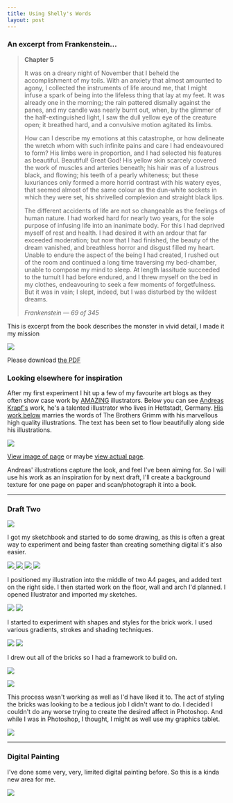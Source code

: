 ```yaml
---
title: Using Shelly's Words
layout: post
---
```


### An excerpt from Frankenstein...

> **Chapter 5**
>
>It was on a dreary night of November that I beheld the accomplishment of my toils. With an anxiety that almost amounted to agony, I collected the instruments of life around me, that I might infuse a spark of being into the lifeless thing that lay at my feet. It was already one in the morning; the rain pattered dismally against the panes, and my candle was nearly burnt out, when, by the glimmer of the half-extinguished light, I saw the dull yellow eye of the creature open; it breathed hard, and a convulsive motion agitated its limbs.
>
>How can I describe my emotions at this catastrophe, or how delineate the wretch whom with such infinite pains and care I had endeavoured to form? His limbs were in proportion, and I had selected his features as beautiful. Beautiful! Great God! His yellow skin scarcely covered the work of muscles and arteries beneath; his hair was of a lustrous black, and flowing; his teeth of a pearly whiteness; but these luxuriances only formed a more horrid contrast with his watery eyes, that seemed almost of the same colour as the dun-white sockets in which they were set, his shrivelled complexion and straight black lips.
>
>The different accidents of life are not so changeable as the feelings of human nature. I had worked hard for nearly two years, for the sole purpose of infusing life into an inanimate body. For this I had deprived myself of rest and health. I had desired it with an ardour that far exceeded moderation; but now that I had finished, the beauty of the dream vanished, and breathless horror and disgust filled my heart. Unable to endure the aspect of the being I had created, I rushed out of the room and continued a long time traversing my bed-chamber, unable to compose my mind to sleep. At length lassitude succeeded to the tumult I had before endured, and I threw myself on the bed in my clothes, endeavouring to seek a few moments of forgetfulness. But it was in vain; I slept, indeed, but I was disturbed by the wildest dreams.
>
>
>*Frankenstein &mdash; 69 of 345*


<p>This is excerpt from the book describes the monster in vivid detail, I made it my mission </p>


![](/media/images/chapter5.png)

Please download [the PDF](/media/images/chapter5.pdf")

### Looking elsewhere for inspiration

After my first experiment I hit up a few of my favourite art blogs as they often show case work by <a href="http://www.behance.net/" title="Behance Network">AMAZING</a> illustrators. Below you can see <a href="http://www.denada.de/" title="Andreas Krapf">Andreas Krapf's</a> work, he's a talented illustrator who lives in Hettstadt, Germany. <a href="http://www.behance.net/Gallery/Brothers-Grimm-Fairy-Tales/416014" title="The Brothers Grimm">His work below</a> marries the words of The Brothers Grimm with his marvellous high quality illustrations. The text has been set to flow beautifully along side his illustrations.

![](/media/images/artblogs.png)

[View image of page](images/bros-grimm.jpg) or maybe [view actual page](http://www.behance.net/Gallery/Brothers-Grimm-Fairy-Tales/416014).

Andreas' illustrations capture the look, and feel I've been aiming for. So I will use his work as an inspiration for by next draft, I'll create a background texture for one page on paper and scan/photograph it into a book.

---

### Draft Two

![](/media/images/chapter5-2.png)

I got my sketchbook and started to do some drawing, as this is often a great way to experiment and being faster than creating something digital it's also easier.

<a href="/media/images/drawing-01.jpg" onmouseover="document.drawing1.src='/media/images/drawing-thumb-01b.jpg'" onmouseout="document.drawing1.src='/media/images/drawing-thumb-01.jpg'" title="Brick Archway" rel="milkbox:gallery"> <img src="/media/images/drawing-thumb-01.jpg" name="drawing1"> </a>
<a href="/media/images/drawing-02.jpg" onmouseover="document.drawing2.src='/media/images/drawing-thumb-02b.jpg'" onmouseout="document.drawing2.src='/media/images/drawing-thumb-02.jpg'" title="Brick Archway" rel="milkbox:gallery"> <img src="/media/images/drawing-thumb-02.jpg" name="drawing2"> </a>
<a href="/media/images/drawing-03.jpg" onmouseover="document.drawing3.src='/media/images/drawing-thumb-03b.jpg'" onmouseout="document.drawing3.src='/media/images/drawing-thumb-03.jpg'" title="Brick Archway" rel="milkbox:gallery"> <img src="/media/images/drawing-thumb-03.jpg" name="drawing3"> </a>
<a href="/media/images/drawing-04.jpg" onmouseover="document.drawing4.src='/media/images/drawing-thumb-04b.jpg'" onmouseout="document.drawing4.src='/media/images/drawing-thumb-04.jpg'" title="Brick Archway" rel="milkbox:gallery"> <img src="/media/images/drawing-thumb-04.jpg" name="drawing4"> </a>

I positioned my illustration into the middle of two A4 pages, and added text on the right side. I then started work on the floor, wall and arch I'd planned. I opened Illustrator and imported my sketches.

![](/media/images/illustrator-sketches.png)
![](/media/images/illustrator-shapes.png)

I started to experiment with shapes and styles for the brick work. I used various gradients, strokes and shading techniques.

![](/media/images/bricks-01.png)
![](/media/images/bricks-02.png)

I drew out all of the bricks so I had a framework to build on.

<a onmouseover="document.arch.src='/media/images/illustrator-shapes2b.png'" onmouseout="document.arch.src='/media/images/illustrator-shapes2a.png'"><img name="arch" src="/media/images/illustrator-shapes2a.png"></a>

![](/media/images/illustrator-photoshop.png)

This process wasn't working as well as I'd have liked it to. The act of styling the bricks was looking to be a tedious job I didn't want to do. I decided I couldn't do any worse trying to create the desired affect in Photoshop. And while I was in Photoshop, I thought, I might as well use my graphics tablet.

![](/media/images/macbook.jpg)

---

### Digital Painting

I've done some very, very, limited digital painting before. So this is a kinda new area for me.

![](/media/images/painted.png)